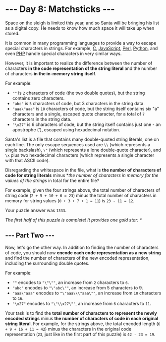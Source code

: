 # --- Day 8: Matchsticks ---

Space on the sleigh is limited this year, and so Santa will be bringing his
list as a digital copy. He needs to know how much space it will take up when
stored.

It is common in many programming languages to provide a way to escape special
characters in strings. For example, 
[C](https://en.wikipedia.org/wiki/Escape_sequences_in_C), 
[JavaScript](https://developer.mozilla.org/en-US/docs/Web/JavaScript/Reference/Global_Objects/String), 
[Perl](http://perldoc.perl.org/perlop.html#Quote-and-Quote-like-Operators), 
[Python](https://docs.python.org/2.0/ref/strings.html), and even 
[PHP](http://php.net/manual/en/language.types.string.php#language.types.string.syntax.double) 
handle special characters in very similar ways.

However, it is important to realize the difference between the number of
characters **in the code representation of the string literal** and the number of
characters **in the in-memory string itself**.

For example:
- `""` is `2` characters of code (the two double quotes), but the string
  contains zero characters.
- `"abc"` is `5` characters of code, but 3 characters in the string data.
- `"aaa\"aaa"` is `10` characters of code, but the string itself contains six
  "a" characters and a single, escaped quote character, for a total of `7`
  characters in the string data.
- `"\x27"` is 6 characters of code, but the string itself contains just one -
  an apostrophe ('), escaped using hexadecimal notation.

Santa's list is a file that contains many double-quoted string
literals, one on each line. The only escape sequences used are `\\` (which
represents a single backslash), `\"` (which represents a lone double-quote
character), and `\x` plus two hexadecimal characters (which represents a single
character with that ASCII code).

Disregarding the whitespace in the file, what is **the number of characters of
code for string literals** minus **the number of characters in memory for the
values of the strings* in total for the entire file?

For example, given the four strings above, the total number of characters of
string code (`2 + 5 + 10 + 6 = 23`) minus the total number of characters in
memory for string values (`0 + 3 + 7 + 1 = 11`) is `23 - 11 = 12`.

Your puzzle answer was `1333`.

_The first half of this puzzle is complete! It provides one gold star: *_

## --- Part Two ---

Now, let's go the other way. In addition to finding the number
of characters of code, you should now **encode each code representation as a new string** 
and find the number of characters of the new encoded representation,
including the surrounding double quotes.

For example:

- `""` encodes to `"\"\""`, an increase from `2` characters to `6`.
- `"abc"` encodes to `"\"abc\""`, an increase from 5 characters to 9.
- `"aaa\"aaa"` encodes to `"\"aaa\\\"aaa\""`, an increase from `10` characters
  to `16`.
- `"\x27"` encodes to `"\"\\x27\""`, an increase from `6` characters to `11`.

Your task is to find the **total number of characters to represent the newly encoded strings** 
minus **the number of characters of code in each original string literal**. 
For example, for the strings above, the total encoded length (`6 + 9 + 16 + 11 = 42`) 
minus the characters in the original code representation (`23`, just like in the 
first part of this puzzle) is `42 - 23 = 19`.
